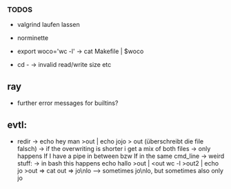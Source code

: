 ### TODOS

- valgrind laufen lassen

- norminette

- export woco='wc -l'
	-> cat Makefile | $woco

- cd -
	-> invalid read/write size etc

## ray
- further error messages for builtins?

## evtl:
- redir
	-> echo hey man >out | echo jojo > out (überschreibt die file falsch)
	  -> if the overwriting is shorter i get a mix of both files
	  -> only happens If I have a pipe in between bzw If in the same cmd_line
	  -> weird stuff:
	  	-> in bash this happens
		echo hallo >out | <out wc -l >out2 | echo jo >out => cat out => jo\nlo
			--> sometimes jo\nlo, but sometimes also only jo
